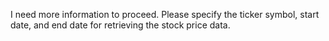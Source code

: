 I need more information to proceed. Please specify the ticker symbol, start date, and end date for retrieving the stock price data.